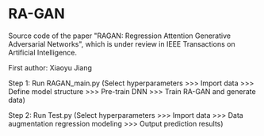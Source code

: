 # RA-GAN

Source code of the paper "RAGAN: Regression Attention Generative Adversarial Networks", which is under review in IEEE Transactions on Artificial Intelligence.

First author: Xiaoyu Jiang

Step 1: Run RAGAN_main.py (Select hyperparameters >>> Import data >>> Define model structure >>> Pre-train DNN >>> Train RA-GAN and generate data)
      
Step 2: Run Test.py (Select hyperparameters >>> Import data >>> Data augmentation regression modeling >>> Output prediction results)
